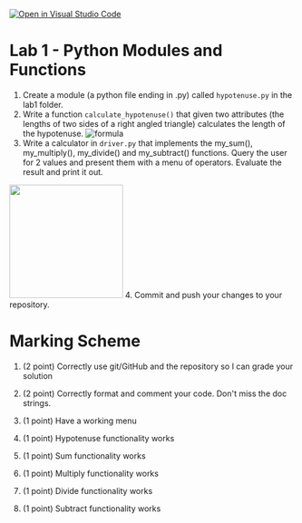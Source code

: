 [![Open in Visual Studio Code](https://classroom.github.com/assets/open-in-vscode-718a45dd9cf7e7f842a935f5ebbe5719a5e09af4491e668f4dbf3b35d5cca122.svg)](https://classroom.github.com/online_ide?assignment_repo_id=13361475&assignment_repo_type=AssignmentRepo)
# Lab 1 - Python Modules and Functions
1. 	Create a module (a python file ending in .py) called `hypotenuse.py` in the lab1 folder.
2.	Write a function `calculate_hypotenuse()` that given two attributes (the lengths of two sides of a right angled triangle) calculates the length of the hypotenuse.
![formula](https://cdn.discordapp.com/attachments/1149469347123830804/1151167706956054538/image.png)
3. 	Write a calculator in `driver.py` that implements the my_sum(), my_multiply(), my_divide() and my_subtract() functions. Query the user for 2 values and present them with a menu of operators. Evaluate the result and print it out.
<img src="https://cdn.discordapp.com/attachments/1149469347123830804/1151168275410075658/image.png" width="200" height="200">
4. Commit and push your changes to your repository.


# Marking Scheme
1.	(2 point) Correctly use git/GitHub and the repository so I can grade your solution
1.	(2 point) Correctly format and comment your code. Don't miss the doc strings.
 
1. (1 point) Have a working menu 
1. (1 point) Hypotenuse functionality works 
1. (1 point) Sum functionality works 
1. (1 point) Multiply functionality works 
1. (1 point) Divide functionality works 
1. (1 point) Subtract functionality works 
